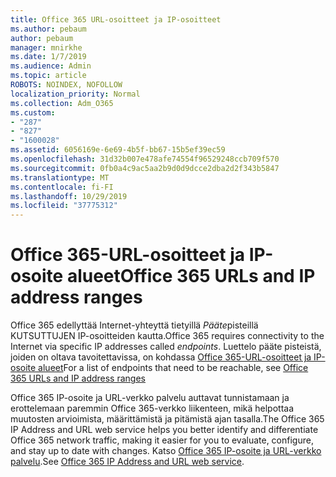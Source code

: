 ```yaml
---
title: Office 365 URL-osoitteet ja IP-osoitteet
ms.author: pebaum
author: pebaum
manager: mnirkhe
ms.date: 1/7/2019
ms.audience: Admin
ms.topic: article
ROBOTS: NOINDEX, NOFOLLOW
localization_priority: Normal
ms.collection: Adm_O365
ms.custom:
- "287"
- "827"
- "1600028"
ms.assetid: 6056169e-6e69-4b5f-bb67-15b5ef39ec59
ms.openlocfilehash: 31d32b007e478afe74554f96529248ccb709f570
ms.sourcegitcommit: 0fb0a4c9ac5aa2b9d0d9dcce2dba2d2f343b5847
ms.translationtype: MT
ms.contentlocale: fi-FI
ms.lasthandoff: 10/29/2019
ms.locfileid: "37775312"
---
```

# <a name="office-365-urls-and-ip-address-ranges"></a><span data-ttu-id="a1ca5-102">Office 365-URL-osoitteet ja IP-osoite alueet</span><span class="sxs-lookup"><span data-stu-id="a1ca5-102">Office 365 URLs and IP address ranges</span></span>

<span data-ttu-id="a1ca5-103">Office 365 edellyttää Internet-yhteyttä tietyillä *Pääte*pisteillä KUTSUTTUJEN IP-osoitteiden kautta.</span><span class="sxs-lookup"><span data-stu-id="a1ca5-103">Office 365 requires connectivity to the Internet via specific IP addresses called *endpoints*.</span></span>
<span data-ttu-id="a1ca5-104">Luettelo pääte pisteistä, joiden on oltava tavoitettavissa, on kohdassa [Office 365-URL-osoitteet ja IP-osoite alueet](https://docs.microsoft.com/office365/enterprise/urls-and-ip-address-ranges)</span><span class="sxs-lookup"><span data-stu-id="a1ca5-104">For a list of endpoints that need to be reachable, see [Office 365 URLs and IP address ranges](https://docs.microsoft.com/office365/enterprise/urls-and-ip-address-ranges)</span></span> 

<span data-ttu-id="a1ca5-105">Office 365 IP-osoite ja URL-verkko palvelu auttavat tunnistamaan ja erottelemaan paremmin Office 365-verkko liikenteen, mikä helpottaa muutosten arvioimista, määrittämistä ja pitämistä ajan tasalla.</span><span class="sxs-lookup"><span data-stu-id="a1ca5-105">The Office 365 IP Address and URL web service helps you better identify and differentiate Office 365 network traffic, making it easier for you to evaluate, configure, and stay up to date with changes.</span></span> <span data-ttu-id="a1ca5-106">Katso [Office 365 IP-osoite ja URL-verkko palvelu](https://docs.microsoft.com/office365/enterprise/office-365-ip-web-service).</span><span class="sxs-lookup"><span data-stu-id="a1ca5-106">See [Office 365 IP Address and URL web service](https://docs.microsoft.com/office365/enterprise/office-365-ip-web-service).</span></span>